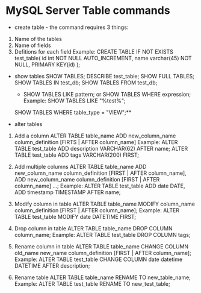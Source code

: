 # MySQL Server Table commands

- create table - the command requires 3 things:

1. Name of the tables
2. Name of fields
3. Defitions for each field
   Example:
   CREATE TABLE IF NOT EXISTS test_table(
   id int NOT NULL AUTO_INCREMENT,
   name varchar(45) NOT NULL,
   PRIMARY KEY(id)
   );

- show tables
  SHOW TABLES;
  DESCRIBE test_table;
  SHOW FULL TABLES;
  SHOW TABLES IN test_db;
  SHOW TABLES FROM test_db;

  - SHOW TABLES LIKE pattern; or SHOW TABLES WHERE expression; Example:
    SHOW TABLES LIKE "%test%";

  SHOW TABLES WHERE table_type = "VIEW";\*\*

- alter tables

1. Add a column
   ALTER TABLE table_name ADD new_column_name column_definition
   [FIRTS | AFTER column_name]
   Example:
   ALTER TABLE test_table ADD description VARCHAR(62) AFTER name;
   ALTER TABLE test_table ADD tags VARCHAR(200) FIRST;

2. Add multiple columns
   ALTER TABLE table_name
   ADD new_column_name column_definition
   [FIRST | AFTER column_name],
   ADD new_column_name column_definition
   [FIRST | AFTER column_name]
   ...;
   Example:
   ALTER TABLE test_table
   ADD date DATE,
   ADD timestamp TIMESTAMP
   AFTER name;

3. Modify column in table
   ALTER TABLE table_name
   MODIFY column_name column_definition
   [FIRST | AFTER column_name];
   Example:
   ALTER TABLE test_table
   MODIFY date DATETIME
   FIRST;

4. Drop column in table
   ALTER TABLE table_name
   DROP COLUMN column_name;
   Example:
   ALTER TABLE test_table
   DROP COLUMN tags;

5. Rename column in table
   ALTER TABLE table_name
   CHANGE COLUMN old_name new_name
   column_definition
   [FIRST | AFTER column_name];
   Example:
   ALTER TABLE test_table
   CHANGE COLUMN date datetime
   DATETIME
   AFTER description;

6. Rename table
   ALTER TABLE table_name
   RENAME TO new_table_name;
   Example:
   ALTER TABLE test_table
   RENAME TO new_test_table;

